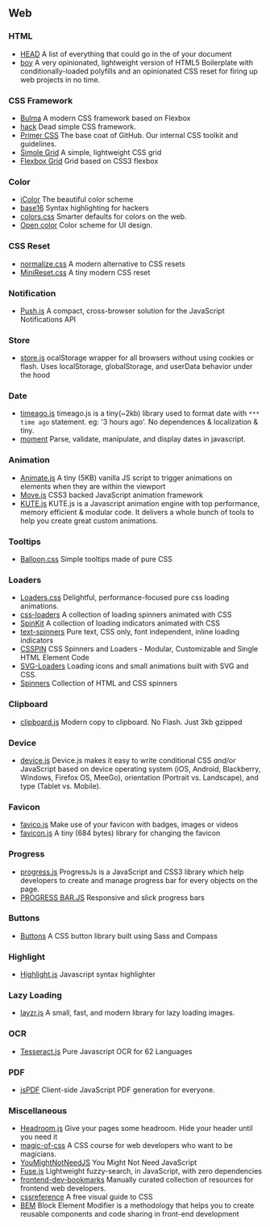 ## Web

### HTML
- [HEAD](https://github.com/joshbuchea/HEAD) A list of everything that could go in the <head> of your document
- [boy](https://github.com/corysimmons/boy) A very opinionated, lightweight version of HTML5 Boilerplate with conditionally-loaded polyfills and an opinionated CSS reset for firing up web projects in no time.

### CSS Framework
- [Bulma](https://github.com/jgthms/bulma) A modern CSS framework based on Flexbox
- [hack](https://github.com/egoist/hack) Dead simple CSS framework.
- [Primer CSS](https://github.com/primer/primer) The base coat of GitHub. Our internal CSS toolkit and guidelines.
- [Simole Grid](https://github.com/zachacole/Simple-Grid) A simple, lightweight CSS grid
- [Flexbox Grid](https://github.com/kristoferjoseph/flexboxgrid) Grid based on CSS3 flexbox

### Color
- [iColor](https://github.com/lvwzhen/icolor) The beautiful color scheme
- [base16](https://github.com/chriskempson/base16) Syntax highlighting for hackers
- [colors.css](https://github.com/mrmrs/colors) Smarter defaults for colors on the web.
- [Open color](https://github.com/yeun/open-color) Color scheme for UI design.

### CSS Reset
- [normalize.css](https://github.com/necolas/normalize.css/) A modern alternative to CSS resets
- [MiniReset.css](https://github.com/jgthms/minireset.css) A tiny modern CSS reset

### Notification
- [Push.js](https://github.com/Nickersoft/push.js) A compact, cross-browser solution for the JavaScript Notifications API

### Store
- [store.js](https://github.com/marcuswestin/store.js) ocalStorage wrapper for all browsers without using cookies or flash. Uses localStorage, globalStorage, and userData behavior under the hood

### Date
- [timeago.js](https://github.com/hustcc/timeago.js) timeago.js is a tiny(~2kb) library used to format date with `*** time ago` statement. eg: '3 hours ago'. No dependences & localization & tiny.
- [moment](https://github.com/moment/moment) Parse, validate, manipulate, and display dates in javascript.

### Animation
- [Animate.js](https://github.com/jshjohnson/Animate) A tiny (5KB) vanilla JS script to trigger animations on elements when they are within the viewport
- [Move.js](https://github.com/visionmedia/move.js) CSS3 backed JavaScript animation framework
- [KUTE.js](http://thednp.github.io/kute.js/index.html) KUTE.js is a Javascript animation engine with top performance, memory efficient & modular code. It delivers a whole bunch of tools to help you create great custom animations.

### Tooltips
- [Balloon.css](https://github.com/kazzkiq/balloon.css) Simple tooltips made of pure CSS

### Loaders
- [Loaders.css](https://github.com/ConnorAtherton/loaders.css) Delightful, performance-focused pure css loading animations.
- [css-loaders](https://github.com/lukehaas/css-loaders) A collection of loading spinners animated with CSS
- [SpinKit](https://github.com/tobiasahlin/SpinKit) A collection of loading indicators animated with CSS
- [text-spinners](http://tawian.io/text-spinners/) Pure text, CSS only, font independent, inline loading indicators
- [CSSPIN](https://github.com/webkul/csspin) CSS Spinners and Loaders - Modular, Customizable and Single HTML Element Code
- [SVG-Loaders](https://github.com/SamHerbert/SVG-Loaders) Loading icons and small animations built with SVG and CSS.
- [Spinners](https://github.com/boguz/Spinners) Collection of HTML and CSS spinners

### Clipboard
- [clipboard.js](https://github.com/zenorocha/clipboard.js/) Modern copy to clipboard. No Flash. Just 3kb gzipped

### Device
- [device.js](https://github.com/matthewhudson/device.js) Device.js makes it easy to write conditional CSS _and/or_ JavaScript based on device operating system (iOS, Android, Blackberry, Windows, Firefox OS, MeeGo), orientation (Portrait vs. Landscape), and type (Tablet vs. Mobile).

### Favicon
- [favico.js](https://github.com/ejci/favico.js) Make use of your favicon with badges, images or videos
- [favicon.js](https://github.com/dlom/favicon.js) A tiny (684 bytes) library for changing the favicon

### Progress
- [progress.js](https://github.com/usablica/progress.js) ProgressJs is a JavaScript and CSS3 library which help developers to create and manage progress bar for every objects on the page.
- [PROGRESS BAR.JS](https://github.com/kimmobrunfeldt/progressbar.js) Responsive and slick progress bars

### Buttons
- [Buttons](https://github.com/alexwolfe/Buttons) A CSS button library built using Sass and Compass

### Highlight
- [Highlight.js](https://github.com/isagalaev/highlight.js) Javascript syntax highlighter

### Lazy Loading
- [layzr.js](https://github.com/callmecavs/layzr.js) A small, fast, and modern library for lazy loading images.

### OCR
- [Tesseract.js](https://github.com/naptha/tesseract.js) Pure Javascript OCR for 62 Languages

### PDF
- [jsPDF](https://github.com/MrRio/jsPDF) Client-side JavaScript PDF generation for everyone.

### Miscellaneous
- [Headroom.js](https://github.com/WickyNilliams/headroom.js) Give your pages some headroom. Hide your header until you need it
- [magic-of-css](https://github.com/adamschwartz/magic-of-css) A CSS course for web developers who want to be magicians.
- [YouMightNotNeedJS](https://github.com/una/YouMightNotNeedJS/) You Might Not Need JavaScript
- [Fuse.js](https://github.com/krisk/fuse) Lightweight fuzzy-search, in JavaScript, with zero dependencies
- [frontend-dev-bookmarks](https://github.com/dypsilon/frontend-dev-bookmarks) Manually curated collection of resources for frontend web developers.
- [cssreference](http://cssreference.io/) A free visual guide to CSS
- [BEM](http://getbem.com/) Block Element Modifier is a methodology that helps you to create reusable components and code sharing in front-end development
